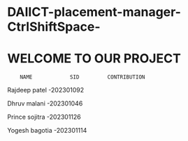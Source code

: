 # DAIICT-placement-manager-CtrlShiftSpace-
# WELCOME TO OUR PROJECT 






        NAME            SID         CONTRIBUTION
   Rajdeep patel     -202301092
   
   Dhruv malani      -202301046
   
   Prince sojitra    -202301126 
   
   Yogesh bagotia    -202301114



